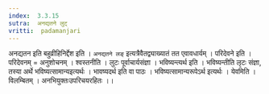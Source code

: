 ```yaml
---
index:  3.3.15
sutra:  अनद्यतने लुट्
vritti:  padamanjari
---
```


अनद्यतन इति बहुव्रीहिनिर्द्देश इति । `अनद्यतने लङ्` इत्यत्रैवैतद्व्याख्यातं तत एवावधार्यम् ।
परिदेवने इति । परिदेवनम् = अनुशोचनम् । श्वस्तनीति । लुटः पूर्वाचार्यसंज्ञा । भविष्यन्त्यर्थ इति । भविष्यन्तीति लृटः संज्ञा, तस्या अर्थे भविष्यत्सामान्यइत्यर्थः । भावष्यदर्थ इति वा पाठः । भविष्यत्सामान्यरूपेऽर्थ इत्यर्थः । येवमिति । विलम्बितम् । अनभियुक्तःउपरिचयरहितः ।।
